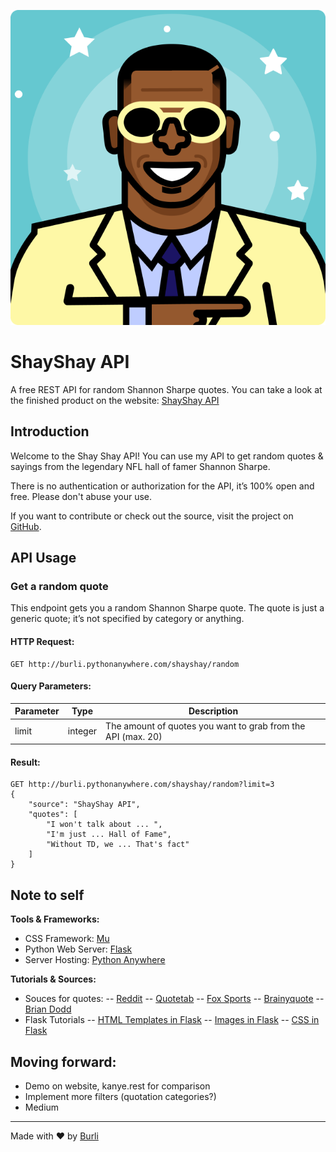 ![](/static/shay.png)

ShayShay API
============

A free REST API for random Shannon Sharpe quotes. 
You can take a look at the finished product on the website: [ShayShay API](http://burli.pythonanywhere.com/shayshay)

Introduction
------------

Welcome to the Shay Shay API! You can use my API to get random quotes & sayings from the legendary NFL hall of famer Shannon Sharpe. 

There is no authentication or authorization for the API, it’s 100% open
and free. Please don't abuse your use.

If you want to contribute or check out the source, visit the project on
[GitHub](https://github.com/burliEnterprises/shay-shay-api).


API Usage
---------
### Get a random quote
This endpoint gets you a random Shannon Sharpe quote. The quote is just
a generic quote; it’s not specified by category or anything.

#### HTTP Request:

    GET http://burli.pythonanywhere.com/shayshay/random 

#### Query Parameters:
|Parameter|Type  |Description |
|--|--|--
|limit  |integer  |The amount of quotes you want to grab from the API (max. 20)

#### Result:

    GET http://burli.pythonanywhere.com/shayshay/random?limit=3 
    {
        "source": "ShayShay API",
        "quotes": [
            "I won't talk about ... ",
            "I'm just ... Hall of Fame",
            "Without TD, we ... That's fact"
        ]
    }


## Note to self

**Tools & Frameworks:**
- CSS Framework: [Mu](https://github.com/BafS/mu)
- Python Web Server: [Flask](https://github.com/pallets/flask)
- Server Hosting: [Python Anywhere](https://www.pythonanywhere.com/user/burli/files/home/burli)
 
**Tutorials & Sources:**
- Souces for quotes:
-- [Reddit](https://www.reddit.com/r/Skiuuup/comments/aa2h96/shannon_sharpe_quotes_from_undisputed/)
-- [Quotetab](https://www.quotetab.com/quote/by-shannon-sharpe/)
-- [Fox Sports](https://www.foxsports.com/nfl/story/shannon-sharpe-undisputed-skip-bayless-033020)
-- [Brainyquote](https://www.brainyquote.com/authors/shannon-sharpe-quotes)
-- [Brian Dodd](https://briandoddonleadership.com/2011/08/08/15-hall-of-fame-leadership-quotes-from-shannon-sharpe/)
- Flask Tutorials 
-- [HTML Templates in Flask](https://pythonhow.com/html-templates-in-flask/)
-- [Images in Flask](https://stackoverflow.com/questions/28207761/where-does-flask-look-for-image-files)
-- [CSS in Flask](https://stackoverflow.com/questions/13772884/css-problems-with-flask-web-app)


## Moving forward:

- Demo on website, kanye.rest for comparison
- Implement more filters (quotation categories?)
- Medium

* * * * *

Made with ❤️ by [Burli](burli.biz)

